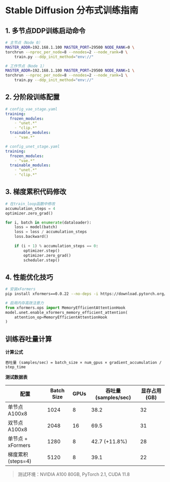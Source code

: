 # Stable Diffusion 分布式训练指南

## 1. 多节点DDP训练启动命令
```bash
# 主节点（Node 0）
MASTER_ADDR=192.168.1.100 MASTER_PORT=29500 NODE_RANK=0 \
torchrun --nproc_per_node=8 --nnodes=2 --node_rank=0 \
    train.py --ddp_init_method="env://"

# 工作节点（Node 1）
MASTER_ADDR=192.168.1.100 MASTER_PORT=29500 NODE_RANK=1 \
torchrun --nproc_per_node=8 --nnodes=2 --node_rank=1 \
    train.py --ddp_init_method="env://"
```

## 2. 分阶段训练配置
```yaml
# config_vae_stage.yaml
training:
  frozen_modules:
    ◦ "unet.*"
    ◦ "clip.*"
  trainable_modules:
    ◦ "vae.*"

# config_unet_stage.yaml
training:
  frozen_modules:
    ◦ "vae.*"
  trainable_modules:
    ◦ "unet.*"
    ◦ "clip.*"
```

## 3. 梯度累积代码修改
```python
# 在train_loop函数中修改
accumulation_steps = 4
optimizer.zero_grad()

for i, batch in enumerate(dataloader):
    loss = model(batch)
    loss = loss / accumulation_steps
    loss.backward()
    
    if (i + 1) % accumulation_steps == 0:
        optimizer.step()
        optimizer.zero_grad()
        scheduler.step()
```

## 4. 性能优化技巧
```bash
# 安装xFormers
pip install xformers==0.0.22 --no-deps -i https://download.pytorch.org/whl/cu118
```
```python
# 启用内存高效注意力
from xformers.ops import MemoryEfficientAttentionHook
model.unet.enable_xformers_memory_efficient_attention(
    attention_op=MemoryEfficientAttentionHook
)
```

## 训练吞吐量计算
**计算公式**  
```
吞吐量 (samples/sec) = batch_size × num_gpus × gradient_accumulation / step_time
```

**测试数据表**  

| 配置                  | Batch Size | GPUs | 吞吐量 (samples/sec) | 显存占用 (GB) |
|----------------------|------------|------|---------------------|--------------|
| 单节点 A100x8         | 1024       | 8    | 38.2                | 32           |
| 双节点 A100x8         | 2048       | 16   | 69.5                | 31           |
| 单节点 + xFormers     | 1280       | 8    | 42.7 (+11.8%)       | 28           |
| 梯度累积 (steps=4)    | 5120       | 8    | 39.1                | 22           |

> 测试环境：NVIDIA A100 80GB, PyTorch 2.1, CUDA 11.8
